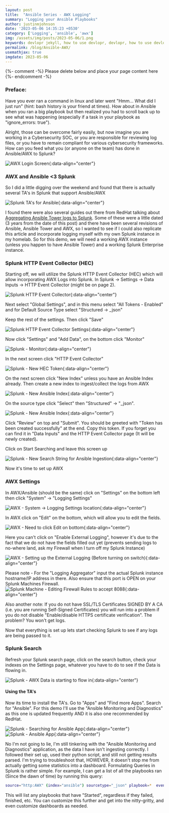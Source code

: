 ```yaml
---
layout: post
title:  "Ansible Series - AWX Logging"
summary: "Logging your Ansible Playbooks"
author: justinmjohnson
date: '2023-05-06 14:35:23 +0530'
category: ['Logging', 'ansible', 'awx']
img: /assets/img/posts/2023-05-06/1.png
keywords: devlopr jekyll, how to use devlopr, devlopr, how to use devlopr-jekyll, devlopr-jekyll tutorial,best jekyll themes
permalink: /blog/Ansible-AWX/
usemathjax: true
imgdate: 2023-05-06
---
```


{%- comment -%} Please delete below and place your page content here {%- endcomment -%}

### Preface:
Have you ever ran a command in linux and later went "Hmm... What did I just run" (hint: bash history is your friend at times). How about in Ansible when you ran a big playbook but then realized you had to scroll back up to see what was happening (especially if a task in your playbook as "ignore_errors: true").

Alright, those can be overcome fairly easily, but now imagine you are working in a Cybersecurity SOC, or you are responsible for reviewing log files, or you have to remain compliant for various cybersecurity frameworks. How can you feed what you (or anyone on the team) has done in Ansible/AWX to Splunk?

![AWX Login Screen](/assets/img/posts/{{page.imgdate}}/1.png){:data-align="center"}

### AWX and Ansible <3 Splunk
So I did a little digging over the weekend and found that there is actually several TA's in Splunk that support Ansible/AWX


![Splunk TA's for Ansible](/assets/img/posts/{{page.imgdate}}/2.png){:data-align="center"}

I found there were also several guides out there from RedHat talking about [Aggregating Ansible Tower logs to Splunk](https://www.redhat.com/sysadmin/ansible-logs-splunk). Some of these were a little dated (3 years from the date of this post) and there have been several revisions of Ansible, Ansible Tower and AWX, so I wanted to see if I could also replicate this article and incorporate logging myself with my own Splunk instance in my homelab. So for this demo, we will need a working AWX instance (unless you happen to have Ansible Tower) and a working Splunk Enterprise instance.

### Splunk HTTP Event Collector (HEC)

Starting off, we will utilize the Splunk HTTP Event Collector (HEC) which will allow incorporating AWX Logs into Splunk. In Splunk -> Settings -> Data Inputs -> HTTP Event Collector (might be on page 2).

![Splunk HTTP Event Collector](/assets/img/posts/{{page.imgdate}}/3.png){:data-align="center"}

Next select "Global Settings", and in this menu select "All Tokens - Enabled" and for Default Source Type select "Structured -> _json"

Keep the rest of the settings. Then click "Save"

![Splunk HTTP Event Collector Settings](/assets/img/posts/{{page.imgdate}}/4.png){:data-align="center"}

Now click "Settings" and "Add Data", on the bottom click "Monitor"

![Splunk - Monitor ](/assets/img/posts/{{page.imgdate}}/5.png){:data-align="center"}

In the next screen click "HTTP Event Collector"

![Splunk - New HEC Token ](/assets/img/posts/{{page.imgdate}}/6.png){:data-align="center"}

On the next screen click "New Index" unless you have an Ansible Index already. Then create a new index to ingest/collect the logs from AWX

![Splunk - New Ansible Index ](/assets/img/posts/{{page.imgdate}}/7.png){:data-align="center"}

On the source type click "Select" then "Structured" -> "_json".

![Splunk - New Ansible Index ](/assets/img/posts/{{page.imgdate}}/8.png){:data-align="center"}


Click "Review" on top and "Submit". You should be greeted with "Token has been created successfully" at the end. Copy this token. If you forget you can find it in "Data Inputs" and the HTTP Event Collector page (It will be newly created).

Click on Start Searching and leave this screen up

![Splunk - New Search String for Ansible Ingestion ](/assets/img/posts/{{page.imgdate}}/9.png){:data-align="center"}

Now it's time to set up AWX

### AWX Settings

In AWX/Ansible (should be the same) click on "Settings" on the bottom left then click "System" -> "Logging Settings"

![AWX - System -> Logging Settings location](/assets/img/posts/{{page.imgdate}}/10.png){:data-align="center"}

In AWX click on "Edit" on the bottom, which will allow you to edit the fields.

![AWX - Need to click Edit on bottom](/assets/img/posts/{{page.imgdate}}/11.png){:data-align="center"}

Here you can't click on "Enable External Logging", however it's due to the fact that we do not have the fields filled out yet (prevents sending logs to no-where land, ask my Firewall when I turn off my Splunk Instance)

![AWX - Setting up the External Logging (Before turning on switch)](/assets/img/posts/{{page.imgdate}}/12.png){:data-align="center"}

Please note - For the "Logging Aggregator" input the actual Splunk instance hostname/IP address in there. Also ensure that this port is OPEN on your Splunk Machines Firewall.
![Splunk Machine - Editing Firewall Rules to accept 8088](/assets/img/posts/{{page.imgdate}}/13.png){:data-align="center"}

Also another note: If you do not have SSL/TLS Certificates SIGNED BY A CA (i.e. you are running Self-Signed Certificates) you will run into a problem if you do not disable "Enable/disable HTTPS certificate verification". The problem? You won't get logs.

Now that everything is set up lets start checking Splunk to see if any logs are being passed to it.


### Splunk Search

Refresh your Splunk search page, click on the search button, check your indexes on the Settings page, whatever you have to do to see if the Data is flowing in.

![Splunk - AWX Data is starting to flow in](/assets/img/posts/{{page.imgdate}}/13.png){:data-align="center"}


#### Using the TA's

Now its time to install the TA's. Go to "Apps" and "Find more Apps". Search for "Ansible". For this demo I'll use the "Ansible Monitoring and Diagnostics" as this one is updated frequently AND it is also one recommended by RedHat.

![Splunk - Searching for Ansible App](/assets/img/posts/{{page.imgdate}}/14.png){:data-align="center"}
![Splunk - Ansible App](/assets/img/posts/{{page.imgdate}}/15.png){:data-align="center"}

No I'm not going to lie, I'm still tinkering with the "Ansible Monitoring and Diagnostics" application, as the data I have isn't ingesting correctly. I followed their set up, used their python script, and still not getting results parsed. I'm trying to troubleshoot that, HOWEVER, it doesn't stop me from actually getting some statistics into a dashboard. Formulating Queries in Splunk is rather simple. For example, I can get a list of all the playbooks ran (Since the dawn of time) by running this query:

```bash
source="http:AWX" (index="ansible") sourcetype="_json" playbook=*  event=playbook_on_task_start
```
This will list any playbooks that have "Started", regardless if they failed, finished, etc. You can customize this further and get into the nitty-gritty, and even customize dashboards as needed.



